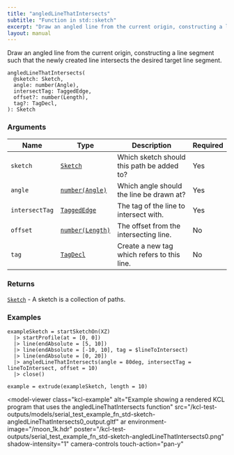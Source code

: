 ```yaml
---
title: "angledLineThatIntersects"
subtitle: "Function in std::sketch"
excerpt: "Draw an angled line from the current origin, constructing a line segment such that the newly created line intersects the desired target line segment."
layout: manual
---
```


Draw an angled line from the current origin, constructing a line segment such that the newly created line intersects the desired target line segment.

```kcl
angledLineThatIntersects(
  @sketch: Sketch,
  angle: number(Angle),
  intersectTag: TaggedEdge,
  offset?: number(Length),
  tag?: TagDecl,
): Sketch
```



### Arguments

| Name | Type | Description | Required |
|----------|------|-------------|----------|
| `sketch` | [`Sketch`](/docs/kcl-std/types/std-types-Sketch) | Which sketch should this path be added to? | Yes |
| `angle` | [`number(Angle)`](/docs/kcl-std/types/std-types-number) | Which angle should the line be drawn at? | Yes |
| `intersectTag` | [`TaggedEdge`](/docs/kcl-std/types/std-types-TaggedEdge) | The tag of the line to intersect with. | Yes |
| `offset` | [`number(Length)`](/docs/kcl-std/types/std-types-number) | The offset from the intersecting line. | No |
| `tag` | [`TagDecl`](/docs/kcl-std/types/std-types-TagDecl) | Create a new tag which refers to this line. | No |

### Returns

[`Sketch`](/docs/kcl-std/types/std-types-Sketch) - A sketch is a collection of paths.


### Examples

```kcl
exampleSketch = startSketchOn(XZ)
  |> startProfile(at = [0, 0])
  |> line(endAbsolute = [5, 10])
  |> line(endAbsolute = [-10, 10], tag = $lineToIntersect)
  |> line(endAbsolute = [0, 20])
  |> angledLineThatIntersects(angle = 80deg, intersectTag = lineToIntersect, offset = 10)
  |> close()

example = extrude(exampleSketch, length = 10)

```


<model-viewer
  class="kcl-example"
  alt="Example showing a rendered KCL program that uses the angledLineThatIntersects function"
  src="/kcl-test-outputs/models/serial_test_example_fn_std-sketch-angledLineThatIntersects0_output.gltf"
  ar
  environment-image="/moon_1k.hdr"
  poster="/kcl-test-outputs/serial_test_example_fn_std-sketch-angledLineThatIntersects0.png"
  shadow-intensity="1"
  camera-controls
  touch-action="pan-y"
>
</model-viewer>


